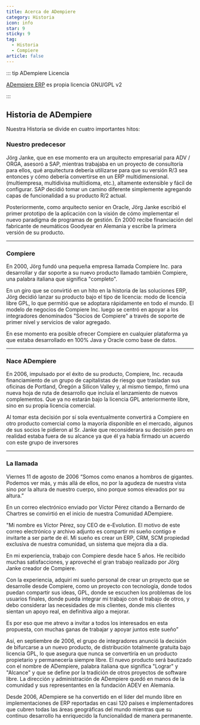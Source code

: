 ```yaml
---
title: Acerca de ADempiere
category: Historia
icon: info
star: 9
sticky: 9
tag:
  - Historia
  - Compiere
article: false
---
```


::: tip ADempiere Licencia

[ADempiere ERP](http://adempiere.net/) es propia licencia GNU/GPL v2

:::

## Historia de ADempiere

Nuestra Historia se divide en cuatro importantes hitos:

### Nuestro predecesor

Jörg Janke, que en ese momento era un arquitecto empresarial para ADV / ORGA, asesoró a SAP, mientras trabajaba en un proyecto de consultoría para ellos, qué arquitectura debería utilizarse para que su versión R/3 sea entonces y cómo debería convertirse en un ERP multidimensional. (multiempresa, multidivisa multiidioma, etc.), altamente extensible y fácil de configurar. SAP decidió tomar un camino diferente simplemente agregando capas de funcionalidad a su producto R/2 actual.

Posteriormente, como arquitecto senior en Oracle, Jörg Janke escribió el primer prototipo de la aplicación con la visión de cómo implementar el nuevo paradigma de programas de gestión. En 2000 recibe financiación del fabricante de neumáticos Goodyear en Alemania y escribe la primera versión de su producto.

---

### Compiere

En 2000, Jörg fundó una pequeña empresa llamada Compiere Inc. para desarrollar y dar soporte a su nuevo producto llamado también Compiere, una palabra italiana que significa "completo".

En un giro que se convirtió en un hito en la historia de las soluciones ERP, Jörg decidió lanzar su producto bajo el tipo de licencia: modo de licencia libre GPL, lo que permitió que se adoptara rápidamente en todo el mundo. El modelo de negocios de Compiere Inc. luego se centró en apoyar a los integradores denominados "Socios de Compiere" a través de soporte de primer nivel y servicios de valor agregado.

En ese momento era posible ofrecer Compiere en cualquier plataforma ya que estaba desarrollado en 100% Java y Oracle como base de datos.

---

### Nace ADempiere

En 2006, impulsado por el éxito de su producto, Compiere, Inc. recauda financiamiento de un grupo de capitalistas de riesgo que trasladan sus oficinas de Portland, Oregón a Silicon Valley y, al mismo tiempo, firmó una nueva hoja de ruta de desarrollo que incluía el lanzamiento de nuevos complementos. Que ya no estarán bajo la licencia GPL anteriormente libre, sino en su propia licencia comercial.

Al tomar esta decisión por sí sola eventualmente convertirá a Compiere en otro producto comercial como la mayoría disponible en el mercado, algunos de sus socios le pidieron al Sr. Janke que reconsiderara su decisión pero en realidad estaba fuera de su alcance ya que él ya había firmado un acuerdo con este grupo de inversores

---

### La llamada

Viernes 11 de agosto de 2006 “Somos como enanos a hombros de gigantes. Podemos ver más, y más allá de ellos, no por la agudeza de nuestra vista sino por la altura de nuestro cuerpo, sino porque somos elevados por su altura.”

En un correo electrónico enviado por Víctor Pérez citando a Bernardo de Chartres se convirtió en el inicio de nuestra Comunidad ADempiere.

"Mi nombre es Víctor Pérez, soy CEO de e-Evolution. El motivo de este correo electrónico y archivo adjunto es compartir mi sueño contigo e invitarte a ser parte de él. Mi sueño es crear un ERP, CRM, SCM propiedad exclusiva de nuestra comunidad, un sistema que mejora día a día.

En mi experiencia, trabajo con Compiere desde hace 5 años. He recibido muchas satisfacciones, y aproveché el gran trabajo realizado por Jörg Janke creador de Compiere.

Con la experiencia, adquirí mi sueño personal de crear un proyecto que se desarrolle desde Compiere, como un proyecto con tecnología, donde todos puedan compartir sus ideas, GPL, donde se escuchen los problemas de los usuarios finales, donde pueda integrar mi trabajo con el trabajo de otros, y debo considerar las necesidades de mis clientes, donde mis clientes sientan un apoyo real, en definitiva algo a mejorar.

Es por eso que me atrevo a invitar a todos los interesados ​​en esta propuesta, con muchas ganas de trabajar y apoyar juntos este sueño”

Así, en septiembre de 2006, el grupo de integradores anunció la decisión de bifurcarse a un nuevo producto, de distribución totalmente gratuita bajo licencia GPL, lo que asegura que nunca se convertiría en un producto propietario y permanecería siempre libre. El nuevo producto será bautizado con el nombre de ADempiere, palabra italiana que significa "Lograr" y "Alcance" y que se define por la tradición de otros proyectos de software libre. La dirección y administración de ADempiere quedó en manos de la comunidad y sus representantes en la fundación ADEV en Alemania.

Desde 2006, ADempiere se ha convertido en el líder del mundo libre en implementaciones de ERP reportadas en casi 120 países e implementadores que cubren todas las áreas geográficas del mundo mientras que su continuo desarrollo ha enriquecido la funcionalidad de manera permanente.

